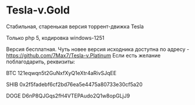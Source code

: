 # Tesla-v.Gold
Стабильная, старенькая версия торрент-движка Tesla

Только php 5, кодировка windows-1251 

Версия бесплатная. Чуть новее версия исходника доступна по адресу - https://github.com/7Max7/Tesla-v.Platinum
Если есть желание поблагодарить, реквизиты:

BTC 121eqwqn5t2GuNxfXyQ1eXtr4aRivSJqEE

SHIB 0x2f5fadebf6cf2bd76ea5e4475a80733e30cf5a20

DOGE D6nP8QJGqs2fH4VTEPAudo2Q1w8opGLjJ9
